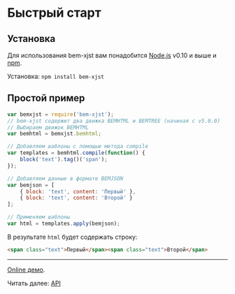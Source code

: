 # Быстрый старт

## Установка

Для использования bem-xjst вам понадобится [Node.js](https://nodejs.org/) v0.10 и выше и [npm](https://www.npmjs.com/).

Установка: `npm install bem-xjst`

## Простой пример

```js
var bemxjst = require('bem-xjst');
// bem-xjst содержит два движка BEMHTML и BEMTREE (начиная с v5.0.0)
// Выбираем движок BEMHTML
var bemhtml = bemxjst.bemhtml;

// Добавляем шаблоны с помощью метода compile
var templates = bemhtml.compile(function() {
    block('text').tag()('span');
});

// Добавляем данные в формате BEMJSON
var bemjson = [
    { block: 'text', content: 'Первый' },
    { block: 'text', content: 'Второй' }
];

// Применяем шаблоны
var html = templates.apply(bemjson);
```

В результате `html` будет содержать строку:
```html
<span class="text">Первый</span><span class="text">Второй</span>
```
***

[Online демо](https://bem.github.io/bem-xjst/).

Читать далее: [API](3-api.md)
